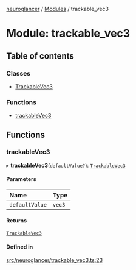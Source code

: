 [neuroglancer](../README.md) / [Modules](../modules.md) / trackable\_vec3

# Module: trackable\_vec3

## Table of contents

### Classes

- [TrackableVec3](../classes/trackable_vec3.TrackableVec3.md)

### Functions

- [trackableVec3](trackable_vec3.md#trackablevec3)

## Functions

### trackableVec3

▸ **trackableVec3**(`defaultValue?`): [`TrackableVec3`](../classes/trackable_vec3.TrackableVec3.md)

#### Parameters

| Name | Type |
| :------ | :------ |
| `defaultValue` | `vec3` |

#### Returns

[`TrackableVec3`](../classes/trackable_vec3.TrackableVec3.md)

#### Defined in

[src/neuroglancer/trackable_vec3.ts:23](https://github.com/ActiveBrainAtlas2/neuroglancer/blob/8fef58ad/src/neuroglancer/trackable_vec3.ts#L23)
